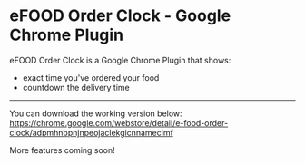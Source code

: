 eFOOD Order Clock - Google Chrome Plugin
===============================

eFOOD Order Clock is a Google Chrome Plugin that shows:
* exact time you've ordered your food
* countdown the delivery time

---------------
You can download the working version below:
https://chrome.google.com/webstore/detail/e-food-order-clock/adpmhnbpnjnpeojaclekgicnnamecimf

More features coming soon!
